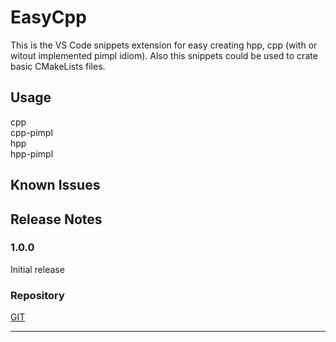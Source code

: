 # EasyCpp

This is the VS Code snippets extension for easy creating hpp, cpp (with or witout implemented pimpl idiom). Also this snippets could be used to crate basic CMakeLists files.

## Usage

cpp  
cpp-pimpl  
hpp  
hpp-pimpl  


## Known Issues


## Release Notes


### 1.0.0

Initial release


### Repository

[GIT](https://github.com/AlexandarDjordjevic/EasyCpp)

-----------------------------------------------------------------------------------------------------------
